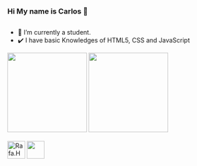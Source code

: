 ### Hi My name is Carlos 👋
##
- 🔭 I’m currently a student.
- ✔️ I have basic Knowledges of HTML5, CSS and JavaScript
<div>
  <img height="180em" src="https://github-readme-stats.vercel.app/api?username=Csanz0&show_icons=true&theme=aura&include_all_commits"/>
   <img height="180em" src="https://github-readme-stats.vercel.app/api/top-langs/?username=Csanz0&layout=compact&lang_counts=10&theme=aura"/>
</div>
<div style="display: inline_block"> <br/>
<img  width="40px" align="center" src="https://cdn.jsdelivr.net/gh/devicons/devicon/icons/html5/html5-original.svg" alt="Rafa.HTML5"/>
<img width="40px" align="center"src="https://cdn.jsdelivr.net/gh/devicons/devicon/icons/css3/css3-original.svg" />
</div> 


